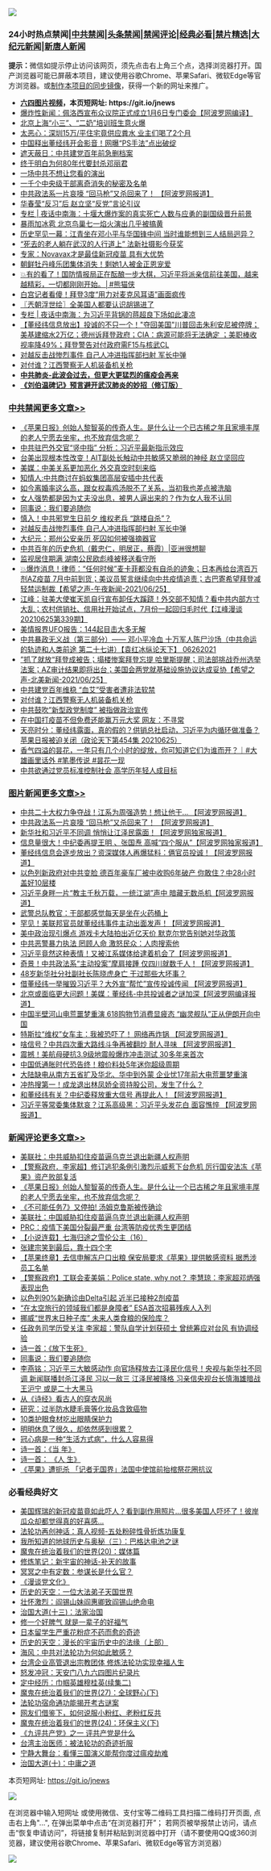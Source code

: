 ![](https://raw.githubusercontent.com/fqnews/bnews/master/64photo/fqnews-qr.jpg)

<div id="tt">
<h3>24小时热点禁闻|<a href="#%E4%B8%AD%E5%85%B1%E7%A6%81%E9%97%BB%E6%9B%B4%E5%A4%9A%E6%96%87%E7%AB%A0">中共禁闻</a>|<a href="#%E5%9B%BE%E7%89%87%E6%96%B0%E9%97%BB%E6%9B%B4%E5%A4%9A%E6%96%87%E7%AB%A0">头条禁闻</a>|<a href="#%E6%96%B0%E9%97%BB%E8%AF%84%E8%AE%BA%E6%9B%B4%E5%A4%9A%E6%96%87%E7%AB%A0">禁闻评论|<a href="#%E5%BF%85%E7%9C%8B%E7%BB%8F%E5%85%B8%E5%A5%BD%E6%96%87">经典必看|<a href="/video.md#%E7%A6%81%E7%89%87%E7%B2%BE%E9%80%89">禁片精选</a>|<a href="https://github.com/fqnews/djy/blob/master/gb/nf1351518.md#1">大纪元新闻</a>|<a href="https://github.com/fqnews/ntdtv/blob/master/gb/prog204.md#1">新唐人新闻</a></h3>
<div><b>提示：</b>微信如提示停止访问该网页，须先点击右上角三个点，选择浏览器打开。国产浏览器可能已屏蔽本项目，建议使用谷歌Chrome、苹果Safari、微软Edge等官方浏览器。或<a href="https://github.com/fqnews/bnews/blob/master/%E5%88%B6%E4%BD%9Cgit%E7%A6%81%E9%97%BB%E9%95%9C%E5%83%8F.md">制作本项目的同步镜像</a>，获得一个新的网址来推广。</div>
<ul>
<li><b><a href="http://d1.bdrive.tk/64.mp4" target="_blank">六四图片视频</a>，本页短网址: https://git.io/jnews</b></li>
<li><a href="/cnnews/20210625/1574348.md">爆炸性新闻：佩洛西宣布众议院正式成立1月6日专门委会【阿波罗网编译】</a></li>
<li><a href="/cbnews/20210626/1574579.md">北京上海“小三”、“二奶”培训班生意火爆</a></li>
<li><a href="/cbnews/20210625/1574390.md">太恶心：深圳15万/平住宅竟供应粪水 业主们喝了2个月</a></li>
<li><a href="/cbnews/20210626/1574515.md">中国释出董经纬开会影音！网曝“PS手法”点出破绽</a></li>
<li><a href="/cbnews/20210625/1574392.md">遮天蔽日：中共建党百年前急删档案</a></li>
<li><a href="/lifebaike/20210626/1574587.md">终于明白为何80年代要封杀邓丽君</a></li>
<li><a href="/cnnews/20210625/1574411.md">一场中共不想让您看的演出</a></li>
<li><a href="/lifebaike/20210626/1574590.md">一千个中央级干部离奇消失的秘密及名单</a></li>
<li><a href="/topimagenews/20210626/1574848.md">中共政法系一片哀嚎 “回马枪”又杀回来了！ 【阿波罗网报道】</a></li>
<li><a href="/cbnews/20210626/1574633.md">华春莹“反习”后 赵立坚“反党”言论引议</a></li>
<li><a href="/cbnews/20210626/1574562.md">专栏 | 夜话中南海：十堰大爆炸案的真实死亡人数与应勇的副国级晋升前景</a></li>
<li><a href="/cnnews/20210626/1574691.md">暴雨加冰雹 北京鸟巢七一焰火演出几乎被搞黄</a></li>
<li><a href="/comments/20210626/1574660.md">历史罕见一幕：江青坐在邓小平与华国锋中间 当时谁能想到三人结局迥异？</a></li>
<li><a href="/headline/20210625/1574423.md">“死去的老人躺在武汉的人行道上” 法新社摄影今获奖</a></li>
<li><a href="/cnnews/20210626/1574653.md">专家：Novavax才是最佳新冠疫苗 具有大优势</a></li>
<li><a href="/cnnews/20210625/1574374.md">朝鲜牡丹峰乐团集体消失！剩她1人被金正恩宠爱</a></li>
<li><a href="/comments/20210626/1574485.md">💥有的看了！国防情报局正在酝酿一步大棋，习近平将派亲信前往美国，越来越精彩，一切都刚刚开始。│#熊猫侠</a></li>
<li><a href="/worldnews/20210626/1574536.md">白宫记者看傻！拜登3度“用力对麦克风耳语”画面疯传</a></li>
<li><a href="/ssgc/20210626/1574637.md">〖兲朝浮世绘〗全美国人都要认识胡锡进了</a></li>
<li><a href="/ssgc/20210626/1574564.md">专栏 | 夜话中南海：为习近平背锅的蒋超良下场如此凄凉</a></li>
<li><a href="/bannedvideo/20210626/1574539.md">【董经纬信息放出】投诚的不只一个！"夺回美国"川普回击朱利安尼被停牌；美基建缩水2万亿；德州诉拜登政府；CIA：病源可能将无法确定 ；美职棒收视率降49%；拜登警告对付政府需F15与核武CL</a></li>
<li><a href="/cbnews/20210626/1574864.md">对越反击战惨烈事件 自己人冲进指挥部扫射 军长中弹</a></li>
<li><a href="/cbnews/20210626/1574770.md">对付谁？江西警察无人机装备机关枪</a></li>
<li><b><a href="/comments/20200211/1275071.md" target="_blank">中共肺炎-此波会过去，但更大更猛烈的瘟疫会再来</a></b></li>
<li><b><a href="/comments/20200207/1272816.md" target="_blank">《刘伯温碑记》预言避开武汉肺炎的妙招（修订版）</a></b></li>
</ul>
</div>

<div class="catlist">
<h3><a href="/cbnews/" target="_blank">中共禁闻</a><span><a href="/cbnews/" target="_blank" rel="nofollow">更多文章>></a></span></h3>
<ul>
<li><a href="/comments/20210626/1574979.md" target="_blank">《苹果日报》创始人黎智英的传奇人生。是什么让一个已古稀之年且家境丰厚的老人宁愿去坐牢，也不放弃信念呢？</a></li>
<li><a href="/cbnews/20210626/1574965.md" target="_blank">中共驻巴外交官“竖中指” 分析：习近平最新指示效应</a></li>
<li><a href="/cbnews/20210626/1574946.md" target="_blank">台美出现根本性改变！AIT副处长触动中共敏感又脆弱的神经 赵立坚回应</a></li>
<li><a href="/cbnews/20210626/1574940.md" target="_blank">美媒：中美关系更加恶化 外交真空时刻来临</a></li>
<li><a href="/cbnews/20210626/1574933.md" target="_blank">知情人:中共商讨在蚂蚁集团高层安插中共代表</a></li>
<li><a href="/cbnews/20210626/1574931.md" target="_blank">如今离婚率这么高，跟女权毒鸡汤脱不了关系，当初我也差点被洗脑</a></li>
<li><a href="/cbnews/20210626/1574929.md" target="_blank">女人强势都是因为丈夫没出息，被男人逼出来的？作为女人我不认同</a></li>
<li><a href="/comments/20210626/1574893.md" target="_blank">同事说：我们要追随你</a></li>
<li><a href="/cbnews/20210626/1574895.md" target="_blank">慎入！中共邪党生日前夕 维权老兵 “跳楼自杀”？</a></li>
<li><a href="/cbnews/20210626/1574864.md" target="_blank">对越反击战惨烈事件 自己人冲进指挥部扫射 军长中弹</a></li>
<li><a href="/cbnews/20210626/1574858.md" target="_blank">大纪元：郑州公安亲历 死囚如何被强摘器官</a></li>
<li><a href="/cbnews/20210626/1574744.md" target="_blank">中共百年的历史危机（戴忠仁，明居正，蔡霞）|亚洲很想聊</a></li>
<li><a href="/cbnews/20210626/1574849.md" target="_blank">监视居住期满 湖南公民欧彪峰被移送看守所</a></li>
<li><a href="/comments/20210626/1574846.md" target="_blank">💥爆炸消息！律师：“任何时候”麦卡菲都没有自杀的迹象；日本再给台湾百万剂AZ疫苗 7月中前到货；美议员誓言继续向中共疫情追责；古巴寄希望拜登减轻禁运制裁【希望之声-午夜新闻-2021/06/25】</a></li>
<li><a href="/cbnews/20210626/1574839.md" target="_blank">江峰：驻美大使崔天凯自行宣布卸任大蹊跷！外交部不知情？看中共内部方寸大乱；农村供销社、信用社开始试点，7月份一起回归毛时代【江峰漫谈20210625第339期】</a></li>
<li><a href="/cbnews/20210626/1574837.md" target="_blank">美情报界UFO报告：144起目击大多无解</a></li>
<li><a href="/comments/20210626/1574785.md" target="_blank">中共暴政无义战（第三部分）—— 邓小平冷血 十万军人陈尸沙场（中共命运的轨迹和人类前途  第二十七讲）【袁红冰纵论天下】 06262021</a></li>
<li><a href="/comments/20210626/1574774.md" target="_blank">”抓了就放“拜登成被告；塌楼惨案拜登忘提  哈里斯提醒；司法部挑战乔州选举法案；AZ审计结果即将出台；美国会两党就基础设施协议达成妥协【希望之声-北美新闻-2021/06/25】</a></li>
<li><a href="/cbnews/20210626/1574771.md" target="_blank">中共建党百年维稳 “血艾”受害者遭非法软禁</a></li>
<li><a href="/cbnews/20210626/1574770.md" target="_blank">对付谁？江西警察无人机装备机关枪</a></li>
<li><a href="/cbnews/20210626/1574709.md" target="_blank">中共鼓吹”新型政党制度” 被指做政治宣传</a></li>
<li><a href="/cbnews/20210626/1574707.md" target="_blank">在中国打疫苗不但免费还能赢万元大奖 网友：不寻常</a></li>
<li><a href="/cbnews/20210626/1574706.md" target="_blank">天亮时分：董经纬露面，真的假的？供销总社启动，习近平为内循环做准备？苹果日报被迫关闭（政论天下第454集 20210625）</a></li>
<li><a href="/comments/20210626/1574671.md" target="_blank">香气四溢的昙花，一年只有几个小时的绽放，你可知道它们为谁而开？｜#大雄画里话外 #笔墨传说 #昙花一现</a></li>
<li><a href="/cbnews/20210626/1574663.md" target="_blank">中共欲通过党员标准控制社会 高学历年轻人成目标</a></li>

</ul>
</div>
<div class="catlist">
<h3><a href="/topimagenews/" target="_blank">图片新闻</a><span><a href="/topimagenews/" target="_blank" rel="nofollow">更多文章>></a></span></h3>
<ul>
<li><a href="/topimagenews/20210626/1574894.md" target="_blank">中共二十大权力争夺战！江系为周强造势！想让他干&#8230; 【阿波罗网报道】</a></li>
<li><a href="/topimagenews/20210626/1574848.md" target="_blank">中共政法系一片哀嚎 “回马枪”又杀回来了！ 【阿波罗网报道】</a></li>
<li><a href="/topimagenews/20210625/1574189.md" target="_blank">新华社和习近平不同调 悄悄让江泽民露面！【阿波罗网独家报道】</a></li>
<li><a href="/topimagenews/20210625/1574140.md" target="_blank">信息量很大！中纪委再提王明 、张国焘 高喊“四个服从”【阿波罗网独家报道】</a></li>
<li><a href="/topimagenews/20210625/1574040.md" target="_blank">董经纬信息会逐步放出？资深媒体人再爆猛料：俩官员投诚！【阿波罗网报道】</a></li>
<li><a href="/topimagenews/20210624/1573598.md" target="_blank">以色列新政府对中共变脸 德百年豪车厂被中收购6年破产 你敢住？中28小时盖好10层楼</a></li>
<li><a href="/topimagenews/20210624/1573398.md" target="_blank">习近平身畔一片“教主千秋万载，一统江湖”声中 暗藏无数杀机【阿波罗网报道】</a></li>
<li><a href="/topimagenews/20210624/1573292.md" target="_blank">武警总队教官：干部都感觉每天是坐在火药桶上</a></li>
<li><a href="/topimagenews/20210623/1572879.md" target="_blank">罕见！美联邦官员就董经纬事件主动出面发声！【阿波罗网报道】</a></li>
<li><a href="/topimagenews/20210623/1572841.md" target="_blank">美中政治现引爆点 游戏卡大陆拍出近亿天价 默克尔党告别她对华政策</a></li>
<li><a href="/topimagenews/20210623/1572689.md" target="_blank">中共恶警暴力执法 罔顾人命 激怒民众：人肉搜索他</a></li>
<li><a href="/topimagenews/20210623/1572656.md" target="_blank">习近平竟然这种表情！又被江系媒体给逮着机会了【阿波罗网报道】</a></li>
<li><a href="/topimagenews/20210623/1572594.md" target="_blank">奇景！中共政法系“主动投案”摩肩接踵 仅四川就数千人！【阿波罗网报道】</a></li>
<li><a href="/topimagenews/20210623/1572334.md" target="_blank">48岁新华社分社副社长陈晓虎身亡 干过那些大坏事？</a></li>
<li><a href="/topimagenews/20210622/1571979.md" target="_blank">借董经纬一举摧毁习近平？大外宣“帮忙”宣传投诚传闻 【阿波罗网报道】</a></li>
<li><a href="/topimagenews/20210622/1571863.md" target="_blank">北京或面临更大问题！美媒：董经纬-中共投诚者之谜加深【阿波罗网编译报道】</a></li>
<li><a href="/topimagenews/20210621/1571349.md" target="_blank">中国半壁河山电荒噩梦重演 618购物节消费显疲态 “幽灵舰队”正从伊朗开向中国</a></li>
<li><a href="/topimagenews/20210621/1571238.md" target="_blank">特斯拉“维权”女车主：我被恐吓了！ 网络再炸锅 【阿波罗网报道】</a></li>
<li><a href="/topimagenews/20210621/1571162.md" target="_blank">啥信号？中共四次重大路线斗争再被翻炒 耐人寻味 【阿波罗网报道】</a></li>
<li><a href="/topimagenews/20210621/1571069.md" target="_blank">震撼！美航母硬抗3.9级地震般爆炸冲击测试 30多年来首次</a></li>
<li><a href="/topimagenews/20210621/1570856.md" target="_blank">中国低通胀时代恐告终！粮价料处5年迷你超级周期</a></li>
<li><a href="/topimagenews/20210620/1570841.md" target="_blank">大陆缺电从南方五省扩及华北、华中到外蒙 企业忧17年前大电荒噩梦重演</a></li>
<li><a href="/topimagenews/20210620/1570595.md" target="_blank">冲热搜第一！成龙退出林凤娇全资持股公司，发生了什么？</a></li>
<li><a href="/topimagenews/20210620/1570532.md" target="_blank">和董经纬有关？中纪委释放重大信号 再提此人！【阿波罗网报道】</a></li>
<li><a href="/topimagenews/20210619/1570003.md" target="_blank">习近平等常委集体默哀？江系高级黑：习近平头发花白 面容憔悴 【阿波罗网报道】</a></li>

</ul>
</div>
<div class="catlist">
<h3><a href="/comments/" target="_blank">新闻评论</a><span><a href="/comments/" target="_blank" rel="nofollow">更多文章>></a></span></h3>
<ul>
<li><a href="/comments/20210626/1574981.md" target="_blank">美联社：中共威胁扣住疫苗逼乌克兰退出新疆人权声明</a></li>
<li><a href="/comments/20210626/1574980.md" target="_blank">【警察政府．李家超】修订逃犯条例引激烈示威惹下台危机 厉行国安法冻《苹果》资产败部复活</a></li>
<li><a href="/comments/20210626/1574979.md" target="_blank">《苹果日报》创始人黎智英的传奇人生。是什么让一个已古稀之年且家境丰厚的老人宁愿去坐牢，也不放弃信念呢？</a></li>
<li><a href="/comments/20210626/1574974.md" target="_blank">《不可能任务7》又停拍! 汤姆克鲁斯被传确诊</a></li>
<li><a href="/comments/20210626/1574967.md" target="_blank">美联社：中国威胁扣住疫苗逼乌克兰退出新疆人权声明</a></li>
<li><a href="/comments/20210626/1574963.md" target="_blank">PRC：疫情下美国分裂最严重 台湾等防疫优秀生更团结</a></li>
<li><a href="/comments/20210626/1574950.md" target="_blank">【小说连载】七海归途之雪伦公主（16）</a></li>
<li><a href="/comments/20210626/1574949.md" target="_blank">张建宗笑到最后，靠十四个字</a></li>
<li><a href="/comments/20210626/1574948.md" target="_blank">【苹果终章】去信申解冻户口出粮 保安局要求《苹果》提供敏感资料 据悉涉员工名单</a></li>
<li><a href="/comments/20210626/1574947.md" target="_blank">【警察政府】工联会麦美娟：Police state, why not？ 李慧琼：李家超邓炳强表现出色</a></li>
<li><a href="/comments/20210626/1574942.md" target="_blank">以色列90%新确诊由Delta引起 近半已接种2剂疫苗</a></li>
<li><a href="/comments/20210626/1574916.md" target="_blank">“在太空旅行的领域我们都是身障者” ESA首次招募残疾人入列</a></li>
<li><a href="/comments/20210626/1574915.md" target="_blank">挪威“世界末日种子库” 未来人类食粮的保险库？</a></li>
<li><a href="/comments/20210626/1574906.md" target="_blank">任政务司学历受关注 李家超：警队自学计划获硕士 曾统筹应对台风 有协调经验</a></li>
<li><a href="/comments/20210626/1574905.md" target="_blank">诗一首：《放下生死》</a></li>
<li><a href="/comments/20210626/1574893.md" target="_blank">同事说：我们要追随你</a></li>
<li><a href="/comments/20210626/1574880.md" target="_blank">李燕铭：习近平三大敏感动作 向官场释放去江泽民化信号！央视与新华社不同调 新闻联播封杀江泽民 习以一敌三 江泽民被降格 习亲信央视台长慎海雄暗战王沪宁 或是二十大黑马</a></li>
<li><a href="/comments/20210626/1574879.md" target="_blank">从《诗经》看古人的穿衣风尚</a></li>
<li><a href="/comments/20210626/1574878.md" target="_blank">研究：过半防水睫毛膏等化妆品含致癌物</a></li>
<li><a href="/comments/20210626/1574876.md" target="_blank">10类护眼食材吃出眼睛保护力</a></li>
<li><a href="/comments/20210626/1574875.md" target="_blank">明明休息了很久，却依然感到很累？</a></li>
<li><a href="/comments/20210626/1574874.md" target="_blank">冠心病是一种“生活方式病”，什么人容易得</a></li>
<li><a href="/comments/20210626/1574873.md" target="_blank">诗一首：《当 年》</a></li>
<li><a href="/comments/20210626/1574872.md" target="_blank">诗一首： 《人 生》</a></li>
<li><a href="/comments/20210626/1574862.md" target="_blank">《苹果》遭扼杀 「记者无国界」法国中使馆前抬棺祭花圈抗议</a></li>

</ul>
</div>

<div class="catlist">
<h3>必看经典好文</h3>
<ul>
<li><a href="/comments/20201215/1447764.md" target="_blank">美国辉瑞的新冠疫苗竟如此吓人？看到副作用照片…很多美国人吓坏了！彼岸瓜众却都觉得真的好喜感…</a></li>
<li><a href="/comments/20190516/1128964.md" target="_blank">法轮功再创神话：真人视频-五处粉碎性骨折炼功康复</a></li>
<li><a href="/tculture/xiulian/20170726/797589.md" target="_blank">我所知道的地球历史与奥秘（三）：巴格达电池之谜</a></li>
<li><a href="/comments/20180725/976787.md" target="_blank">魔鬼在统治着我们的世界(20)：媒体篇</a></li>
<li><a href="/comments/20190418/1115565.md" target="_blank">修炼笔记：新宇宙的神话-补天的故事</a></li>
<li><a href="/tculture/20200812/1378929.md" target="_blank">冥冥之中有定数：参谋长是什么官？</a></li>
<li><a href="/comments/20200521/783167.md" target="_blank">《漫谈党文化》</a></li>
<li><a href="/tculture/20121025/73067.md" target="_blank">历史的天空：一位大法弟子天国世界</a></li>
<li><a href="/cbnews/20200727/1366904.md" target="_blank">壮怀激烈：阎锡山妹阎惠卿致阎锡山绝命电</a></li>
<li><a href="/cbnews/20180319/916654.md" target="_blank">治国大道(十三)：法家治国</a></li>
<li><a href="/funmedia/20200713/1359909.md" target="_blank">修一个好脾气 就是一辈子的好福气</a></li>
<li><a href="/comments/20210324/1511732.md" target="_blank">日本留学生严重花粉症不药而愈的奇迹</a></li>
<li><a href="/tculture/20121025/73065.md" target="_blank">历史的天空：漫长的宇宙历史中的法缘（上部）</a></li>
<li><a href="/comments/20191218/1228234.md" target="_blank">海风：中共对法轮功为何如此敏感？</a></li>
<li><a href="/comments/20200528/1335859.md" target="_blank">台湾企业高管退出宗教团体 修炼法轮功实现幸福人生</a></li>
<li><a href="/comments/20200604/783200.md" target="_blank">怒发冲冠：天安门八九六四图片纪录片</a></li>
<li><a href="/tculture/20161102/608445.md" target="_blank">定中经历：巾帼英雄穆桂英(续集二)</a></li>
<li><a href="/comments/20181224/1052333.md" target="_blank">魔鬼在统治着我们的世界(27)：全球野心(下)</a></li>
<li><a href="/tculture/20121025/73079.md" target="_blank">法轮功宿命通功能揭开考古谜案</a></li>
<li><a href="/comments/20200712/1359630.md" target="_blank">网友们借鉴下，如何说服小粉红、老粉红反共</a></li>
<li><a href="/cbnews/20180907/994846.md" target="_blank">魔鬼在统治着我们的世界(24)：环保主义(下)</a></li>
<li><a href="/bookonline/20131116/201056.md" target="_blank">《九评共产党》之一 评共产党是什么</a></li>
<li><a href="/comments/20200801/1373219.md" target="_blank">台湾主治医师：被法轮功的奇迹折服</a></li>
<li><a href="/comments/20200527/1273654.md" target="_blank">宁静大舞台：看懂三国演义能帮你度过瘟疫劫难</a></li>
<li><a href="/cbnews/20180316/915423.md" target="_blank">治国大道(十)：中庸之道</a></li>

</ul>
</div>

本页短网址: https://git.io/jnews

![](https://raw.githubusercontent.com/fqnews/bnews/master/64photo/fqnews-qr.jpg)

在浏览器中输入短网址 或使用微信、支付宝等二维码工具扫描二维码打开页面, 点击右上角"...", 在弹出菜单中点击“在浏览器打开”； 若网页被举报禁止访问，请点击“恢复申请访问”，将链接复制并粘贴到浏览器中打开（请不要使用QQ或360浏览器，建议使用谷歌Chrome、苹果Safari、微软Edge等官方浏览器）

![](https://raw.githubusercontent.com/fqnews/bnews/master/64photo/wx.jpg)